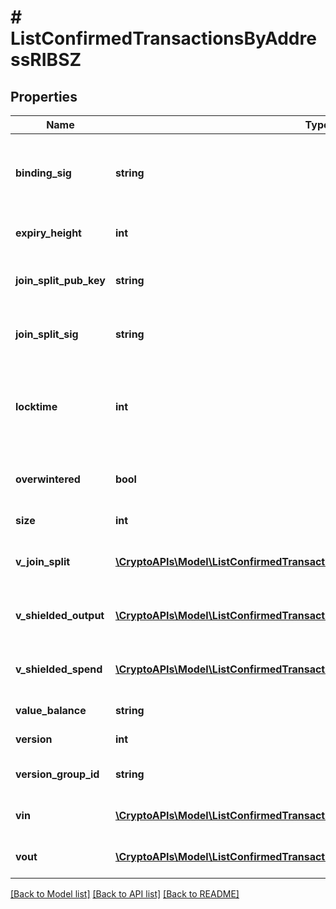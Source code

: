 # # ListConfirmedTransactionsByAddressRIBSZ

## Properties

Name | Type | Description | Notes
------------ | ------------- | ------------- | -------------
**binding_sig** | **string** | It is used to enforce balance of Spend and Output transfers, in order to prevent their replay across transactions. |
**expiry_height** | **int** | Represents a block height after which the transaction will expire. |
**join_split_pub_key** | **string** | Represents an encoding of a JoinSplitSig public validating key. |
**join_split_sig** | **string** | Is used to sign transactions that contain at least one JoinSplit description. |
**locktime** | **int** | Represents the locktime on the transaction on the specific blockchain, i.e. the blockheight at which the transaction is valid. |
**overwintered** | **bool** | \&quot;Overwinter\&quot; is the network upgrade for the Zcash blockchain. |
**size** | **int** | Represents the total size of this transaction. |
**v_join_split** | [**\CryptoAPIs\Model\ListConfirmedTransactionsByAddressRIBSZVJoinSplit[]**](ListConfirmedTransactionsByAddressRIBSZVJoinSplit.md) | Represents a sequence of JoinSplit descriptions using BCTV14 proofs. |
**v_shielded_output** | [**\CryptoAPIs\Model\ListConfirmedTransactionsByAddressRIBSZVShieldedOutput[]**](ListConfirmedTransactionsByAddressRIBSZVShieldedOutput.md) | Object Array representation of transaction output descriptions |
**v_shielded_spend** | [**\CryptoAPIs\Model\ListConfirmedTransactionsByAddressRIBSZVShieldedSpend[]**](ListConfirmedTransactionsByAddressRIBSZVShieldedSpend.md) | Object Array representation of transaction spend descriptions |
**value_balance** | **string** | Defines the transaction value balance. |
**version** | **int** | Defines the version of the transaction. |
**version_group_id** | **string** | Represents the transaction version group ID. |
**vin** | [**\CryptoAPIs\Model\ListConfirmedTransactionsByAddressRIBSZVin[]**](ListConfirmedTransactionsByAddressRIBSZVin.md) | Object Array representation of transaction inputs |
**vout** | [**\CryptoAPIs\Model\ListConfirmedTransactionsByAddressRIBSZVout[]**](ListConfirmedTransactionsByAddressRIBSZVout.md) | Object Array representation of transaction outputs |

[[Back to Model list]](../../README.md#models) [[Back to API list]](../../README.md#endpoints) [[Back to README]](../../README.md)
